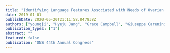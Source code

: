 ```yaml
---
title: "Identifying Language Features Associated with Needs of Ovarian Cancer Patients and Caregivers Using Social Media"
date: 2019-01-01
publishDate: 2020-05-20T21:11:58.847838Z
authors: ["youngji", "Hyeju Jang", "Grace Campbell", "Giuseppe Carenini", "Teresa Thomas", "heidi"]
publication_types: ["1"]
abstract: ""
featured: false
publication: "ONS 44th Annual Congress"
---
```


